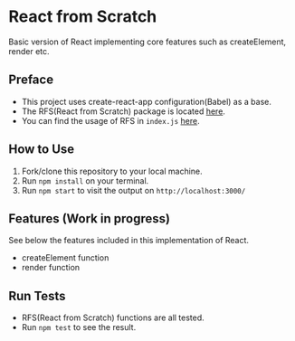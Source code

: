 # React from Scratch
Basic version of React implementing core features such as createElement, render etc.

## Preface
- This project uses create-react-app configuration(Babel) as a base.
- The RFS(React from Scratch) package is located [here](https://github.com/SimpleLuke/React-from-Scratch/blob/main/src/RFS/react-from-scratch.js).
- You can find the usage of RFS in `index.js` [here](https://github.com/SimpleLuke/React-from-Scratch/blob/main/src/index.js).

## How to Use

1. Fork/clone this repository to your local machine.
2. Run `npm install` on your terminal.
3. Run `npm start` to visit the output on `http://localhost:3000/`

## Features (Work in progress)
See below the features included in this implementation of React.

- createElement function
- render function

## Run Tests
- RFS(React from Scratch) functions are all tested.
- Run `npm test` to see the result.

